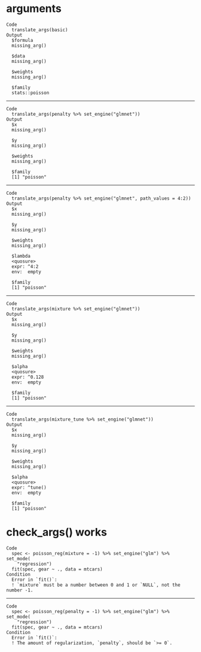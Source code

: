 # arguments

    Code
      translate_args(basic)
    Output
      $formula
      missing_arg()
      
      $data
      missing_arg()
      
      $weights
      missing_arg()
      
      $family
      stats::poisson
      

---

    Code
      translate_args(penalty %>% set_engine("glmnet"))
    Output
      $x
      missing_arg()
      
      $y
      missing_arg()
      
      $weights
      missing_arg()
      
      $family
      [1] "poisson"
      

---

    Code
      translate_args(penalty %>% set_engine("glmnet", path_values = 4:2))
    Output
      $x
      missing_arg()
      
      $y
      missing_arg()
      
      $weights
      missing_arg()
      
      $lambda
      <quosure>
      expr: ^4:2
      env:  empty
      
      $family
      [1] "poisson"
      

---

    Code
      translate_args(mixture %>% set_engine("glmnet"))
    Output
      $x
      missing_arg()
      
      $y
      missing_arg()
      
      $weights
      missing_arg()
      
      $alpha
      <quosure>
      expr: ^0.128
      env:  empty
      
      $family
      [1] "poisson"
      

---

    Code
      translate_args(mixture_tune %>% set_engine("glmnet"))
    Output
      $x
      missing_arg()
      
      $y
      missing_arg()
      
      $weights
      missing_arg()
      
      $alpha
      <quosure>
      expr: ^tune()
      env:  empty
      
      $family
      [1] "poisson"
      

# check_args() works

    Code
      spec <- poisson_reg(mixture = -1) %>% set_engine("glm") %>% set_mode(
        "regression")
      fit(spec, gear ~ ., data = mtcars)
    Condition
      Error in `fit()`:
      ! `mixture` must be a number between 0 and 1 or `NULL`, not the number -1.

---

    Code
      spec <- poisson_reg(penalty = -1) %>% set_engine("glm") %>% set_mode(
        "regression")
      fit(spec, gear ~ ., data = mtcars)
    Condition
      Error in `fit()`:
      ! The amount of regularization, `penalty`, should be `>= 0`.

